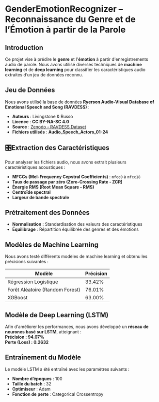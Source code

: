 # GenderEmotionRecognizer – Reconnaissance du Genre et de l’Émotion à partir de la Parole  

##  Introduction  
Ce projet vise à prédire le **genre** et l'**émotion** à partir d'enregistrements audio de parole. Nous avons utilisé diverses techniques de **machine learning** et de **deep learning** pour classifier les caractéristiques audio extraites d’un jeu de données reconnu.  

## Jeu de Données  
Nous avons utilisé la base de données **Ryerson Audio-Visual Database of Emotional Speech and Song (RAVDESS)** :  
- **Auteurs** : Livingstone & Russo  
- **Licence** : **CC BY-NA-SC 4.0**  
- **Source** : [Zenodo - RAVDESS Dataset](https://zenodo.org/record/1188976)  
- **Fichiers utilisés** : **Audio_Speech_Actors_01-24**  

## 🎛Extraction des Caractéristiques  
Pour analyser les fichiers audio, nous avons extrait plusieurs caractéristiques acoustiques :  
- **MFCCs (Mel-Frequency Cepstral Coefficients)** : `mfcc0` à `mfcc18`  
- **Taux de passage par zéro (Zero-Crossing Rate - ZCR)**  
- **Énergie RMS (Root Mean Square - RMS)**  
- **Centroïde spectral**  
- **Largeur de bande spectrale**  

## Prétraitement des Données  
- **Normalisation** : Standardisation des valeurs des caractéristiques  
- **Équilibrage** : Répartition équilibrée des genres et des émotions  

## Modèles de Machine Learning  
Nous avons testé différents modèles de machine learning et obtenu les précisions suivantes :  

| Modèle              | Précision |
|---------------------|----------|
| Régression Logistique | 33.42% |
| Forêt Aléatoire (Random Forest) | 76.01% |
| XGBoost | 63.00% |


## Modèle de Deep Learning (LSTM)  
Afin d'améliorer les performances, nous avons développé un **réseau de neurones basé sur LSTM**, atteignant :  
**Précision : 94.07%**  
**Perte (Loss) : 0.2632**  

## Entraînement du Modèle  
Le modèle LSTM a été entraîné avec les paramètres suivants :  
- **Nombre d’époques** : 100  
- **Taille du batch** : 32  
- **Optimiseur** : Adam  
- **Fonction de perte** : Categorical Crossentropy  

